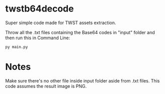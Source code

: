 # twstb64decode
Super simple code made for TWST assets extraction.

Throw all the .txt files containing the Base64 codes in "input" folder and then run this in Command Line:

```py main.py```

# Notes
Make sure there's no other file inside input folder aside from .txt files.
This code assumes the result image is PNG.
